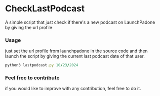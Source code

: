 # CheckLastPodcast
A simple script that just check if there's a new podcast on LaunchPadone by giving the url profile

### Usage
just set the url profile from launchpadone in the source code and then launch the script by giving the current last podcast date of that user.

```ruby
python3 lastpodcast.py 10/23/2024
```


### Feel free to contribute
if you would like to improve with any contribution, feel free to do it.
